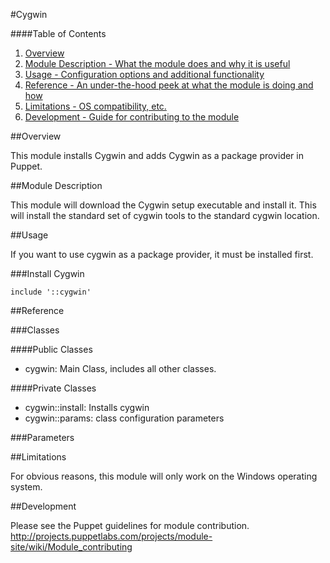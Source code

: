 #Cygwin

####Table of Contents

1. [Overview](#overview)
2. [Module Description - What the module does and why it is useful](#module-description)
3. [Usage - Configuration options and additional functionality](#usage)
4. [Reference - An under-the-hood peek at what the module is doing and how](#reference)
5. [Limitations - OS compatibility, etc.](#limitations)
6. [Development - Guide for contributing to the module](#development)

##Overview

This module installs Cygwin and adds Cygwin as a package provider in Puppet.   

##Module Description

This module will download the Cygwin setup executable and install it. This will install the standard set of cygwin tools to the standard cygwin location.

##Usage

If you want to use cygwin as a package provider, it must be installed first.

###Install Cygwin

```puppet
include '::cygwin'
```

##Reference

###Classes

####Public Classes

* cygwin: Main Class, includes all other classes.

####Private Classes

* cygwin::install: Installs cygwin
* cygwin::params: class configuration parameters

###Parameters



##Limitations

For obvious reasons, this module will only work on the Windows operating system.

##Development

Please see the Puppet guidelines for module contribution. http://projects.puppetlabs.com/projects/module-site/wiki/Module_contributing
